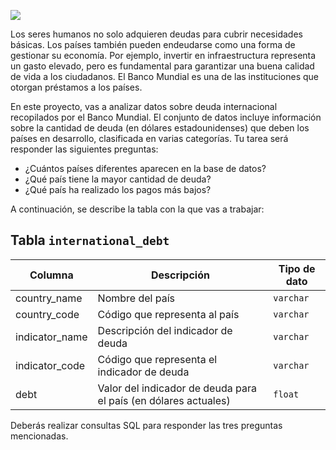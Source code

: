 ![](images/billetes.jpeg)


Los seres humanos no solo adquieren deudas para cubrir necesidades básicas. Los países también pueden endeudarse como una forma de gestionar su economía. Por ejemplo, invertir en infraestructura representa un gasto elevado, pero es fundamental para garantizar una buena calidad de vida a los ciudadanos. El Banco Mundial es una de las instituciones que otorgan préstamos a los países.

En este proyecto, vas a analizar datos sobre deuda internacional recopilados por el Banco Mundial. El conjunto de datos incluye información sobre la cantidad de deuda (en dólares estadounidenses) que deben los países en desarrollo, clasificada en varias categorías. Tu tarea será responder las siguientes preguntas:

- ¿Cuántos países diferentes aparecen en la base de datos?
- ¿Qué país tiene la mayor cantidad de deuda?
- ¿Qué país ha realizado los pagos más bajos?

A continuación, se describe la tabla con la que vas a trabajar:

## Tabla `international_debt`

| Columna         | Descripción                                                       | Tipo de dato |
|-----------------|-------------------------------------------------------------------|--------------|
| country_name     | Nombre del país                                                   | `varchar`    |
| country_code     | Código que representa al país                                     | `varchar`    |
| indicator_name   | Descripción del indicador de deuda                                | `varchar`    |
| indicator_code   | Código que representa el indicador de deuda                       | `varchar`    |
| debt             | Valor del indicador de deuda para el país (en dólares actuales)  | `float`      |

Deberás realizar consultas SQL para responder las tres preguntas mencionadas.
